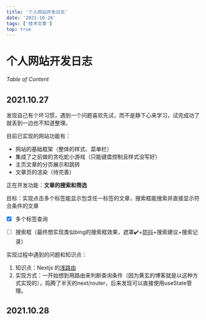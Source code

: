 ```yaml
---
title: '个人网站开发日志'
date: '2021-10-26'
tags: ['技术文章']
top: true
---
```


# 个人网站开发日志

###### Table of Content

## 2021.10.27

发现自己有个坏习惯，遇到一个问题喜欢先试，而不是静下心来学习，试完成功了就丢到一边也不知道整理。

目前已实现的网站功能有：
- 网站的基础框架（整体的样式、菜单栏）
- 集成了之前做的贪吃蛇小游戏（只能键盘控制且样式没写好）
- 主页文章的分页展示和跳转
- 文章页的渲染（待完善）

正在开发功能：**文章的搜索和筛选**

目标：实现点击多个标签能显示包含任一标签的文章，搜索框能搜索并直接显示符合条件的文章

- [x] 多个标签查询

- [ ] 搜索框（最终想实现类似bing的搜索框效果，遮罩✔️+[防抖](https://segmentfault.com/a/1190000023374668)+搜索建议+搜索记录）

实现过程中遇到的问题和知识点：

1. 知识点：Nextjs 的[浅路由](https://www.nextjs.cn/docs/routing/shallow-routing)
2. 实现方式：一开始想到用路由来判断查询条件（因为黄玄的博客就是以这种方式实现的），捣腾了半天的next/router，后来发现可以直接使用useState管理。

## 2021.10.28

